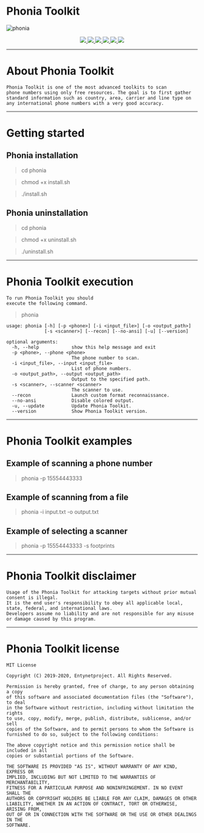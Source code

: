 # Phonia Toolkit

![phonia](https://user-images.githubusercontent.com/54115104/74159383-c2e0b600-4c2c-11ea-9aeb-62146b1af5bf.jpeg)

<p align="center">
  <a href="http://entynetproject.simplesite.com/">
    <img src="https://img.shields.io/badge/entynetproject-Ivan%20Nikolsky-blue.svg">
  </a>
  <a href="https://github.com/entynetproject/phonia/releases">
    <img src="https://img.shields.io/github/release/entynetproject/phonia.svg">
  </a>
  <a href="https://wikipedia.org/wiki/Python_(programming_language)">
    <img src="https://img.shields.io/badge/language-python-blue.svg">
 </a>
  <a href="https://github.com/entynetproject/phonia/issues?q=is%3Aissue+is%3Aclosed">
      <img src="https://img.shields.io/github/issues/entynetproject/phonia.svg">
  </a>
  <a href="https://github.com/entynetproject/phonia/wiki">
      <img src="https://img.shields.io/badge/wiki%20-phonia-lightgrey.svg">
 </a>
  <a href="https://twitter.com/entynetproject">
    <img src="https://img.shields.io/badge/twitter-entynetproject-blue.svg">
 </a>
</p>

***

# About Phonia Toolkit

```
Phonia Toolkit is one of the most advanced toolkits to scan 
phone numbers using only free resources. The goal is to first gather 
standard information such as country, area, carrier and line type on 
any international phone numbers with a very good accuracy.
```

***

# Getting started

## Phonia installation

> cd phonia

> chmod +x install.sh

> ./install.sh

## Phonia uninstallation

> cd phonia

> chmod +x uninstall.sh

> ./uninstall.sh

***

# Phonia Toolkit execution

```
To run Phonia Toolkit you should 
execute the following command.
```

> phonia

```
usage: phonia [-h] [-p <phone>] [-i <input_file>] [-o <output_path>]
              [-s <scanner>] [--recon] [--no-ansi] [-u] [--version]

optional arguments:
  -h, --help            show this help message and exit
  -p <phone>, --phone <phone>
                        The phone number to scan.
  -i <input_file>, --input <input_file>
                        List of phone numbers.
  -o <output_path>, --output <output_path>
                        Output to the specified path.
  -s <scanner>, --scanner <scanner>
                        The scanner to use.
  --recon               Launch custom format reconnaissance.
  --no-ansi             Disable colored output.
  -u, --update          Update Phonia Toolkit.
  --version             Show Phonia Toolkit version.
```

***
  
# Phonia Toolkit examples

## Example of scanning a phone number
    
> phonia -p 15554443333
    
## Example of scanning from a file

> phonia -i input.txt -o output.txt
    
## Example of selecting a scanner

> phonia -p 15554443333 -s footprints

***

# Phonia Toolkit disclaimer

```
Usage of the Phonia Toolkit for attacking targets without prior mutual consent is illegal.
It is the end user's responsibility to obey all applicable local, state, federal, and international laws.
Developers assume no liability and are not responsible for any misuse or damage caused by this program.
```

***

# Phonia Toolkit license

```
MIT License

Copyright (C) 2019-2020, Entynetproject. All Rights Reserved.

Permission is hereby granted, free of charge, to any person obtaining a copy
of this software and associated documentation files (the "Software"), to deal
in the Software without restriction, including without limitation the rights
to use, copy, modify, merge, publish, distribute, sublicense, and/or sell
copies of the Software, and to permit persons to whom the Software is
furnished to do so, subject to the following conditions:

The above copyright notice and this permission notice shall be included in all
copies or substantial portions of the Software.

THE SOFTWARE IS PROVIDED "AS IS", WITHOUT WARRANTY OF ANY KIND, EXPRESS OR
IMPLIED, INCLUDING BUT NOT LIMITED TO THE WARRANTIES OF MERCHANTABILITY,
FITNESS FOR A PARTICULAR PURPOSE AND NONINFRINGEMENT. IN NO EVENT SHALL THE
AUTHORS OR COPYRIGHT HOLDERS BE LIABLE FOR ANY CLAIM, DAMAGES OR OTHER
LIABILITY, WHETHER IN AN ACTION OF CONTRACT, TORT OR OTHERWISE, ARISING FROM,
OUT OF OR IN CONNECTION WITH THE SOFTWARE OR THE USE OR OTHER DEALINGS IN THE
SOFTWARE.
```
